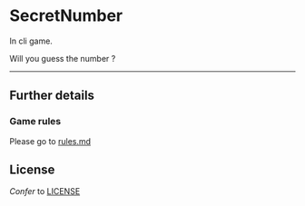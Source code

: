 # SecretNumber

In cli game.

Will you guess the number ?

***

## Further details

### Game rules

Please go to [rules.md](./rules.md)

## License

*Confer* to [LICENSE](./LICENCE)
